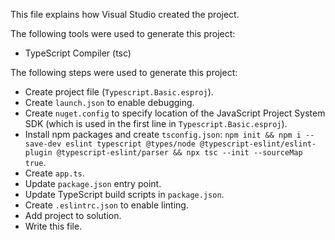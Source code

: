 This file explains how Visual Studio created the project.

The following tools were used to generate this project:
- TypeScript Compiler (tsc)

The following steps were used to generate this project:
- Create project file (`Typescript.Basic.esproj`).
- Create `launch.json` to enable debugging.
- Create `nuget.config` to specify location of the JavaScript Project System SDK (which is used in the first line in `Typescript.Basic.esproj`).
- Install npm packages and create `tsconfig.json`: `npm init && npm i --save-dev eslint typescript @types/node @typescript-eslint/eslint-plugin @typescript-eslint/parser && npx tsc --init --sourceMap true`.
- Create `app.ts`.
- Update `package.json` entry point.
- Update TypeScript build scripts in `package.json`.
- Create `.eslintrc.json` to enable linting.
- Add project to solution.
- Write this file.

